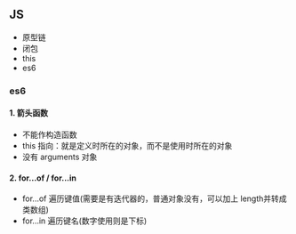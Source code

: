 

## JS

- 原型链
- 闭包
- this
- es6
### es6

#### 1. 箭头函数

- 不能作构造函数
- this 指向：就是定义时所在的对象，而不是使用时所在的对象
- 没有 arguments 对象


#### 2. for...of / for...in

- for...of 遍历键值(需要是有迭代器的，普通对象没有，可以加上 length并转成类数组)
- for...in 遍历键名(数字使用则是下标)
